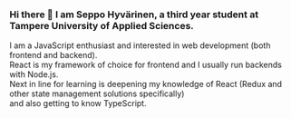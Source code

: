 ### Hi there 👋 I am Seppo Hyvärinen, a third year student at Tampere University of Applied Sciences. <br>
I am a JavaScript enthusiast and interested in web development (both frontend and backend). <br>
React is my framework of choice for frontend and I usually run backends with Node.js.<br>
Next in line for learning is deepening my knowledge of React (Redux and other state management solutions specifically) <br>
and also getting to know TypeScript.


<!--
**seppohyvarinen/seppohyvarinen** is a ✨ _special_ ✨ repository because its `README.md` (this file) appears on your GitHub profile.

Here are some ideas to get you started:

- 🔭 I’m currently working on ...
- 🌱 I’m currently learning ...
- 👯 I’m looking to collaborate on ...
- 🤔 I’m looking for help with ...
- 💬 Ask me about ...
- 📫 How to reach me: ...
- 😄 Pronouns: ...
- ⚡ Fun fact: ...
-->
